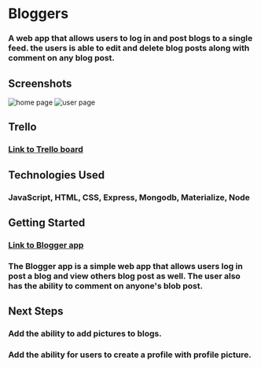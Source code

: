 # Bloggers 
### A web app that allows users to log in and post blogs to a single feed. the users is able to edit and delete blog posts along with comment on any blog post. 

## Screenshots 
![home page](https://i.imgur.com/ryW1UKO.png) 
![user page](https://i.imgur.com/I3t3C6B.png) 

## Trello
### [Link to Trello board](https://trello.com/b/TMqRA1fU/blogger) 

## Technologies Used 
### JavaScript, HTML, CSS, Express, Mongodb, Materialize, Node

## Getting Started 
### [Link to Blogger app](https://afternoon-brook-18298.herokuapp.com/users#) 
### The Blogger app is a simple web app that allows users log in  post a blog and view others blog post as well. The user also has the ability to comment on anyone's blob post. 

## Next Steps 
### Add the ability to add pictures to blogs.
### Add the ability for users to create a profile with profile picture. 
